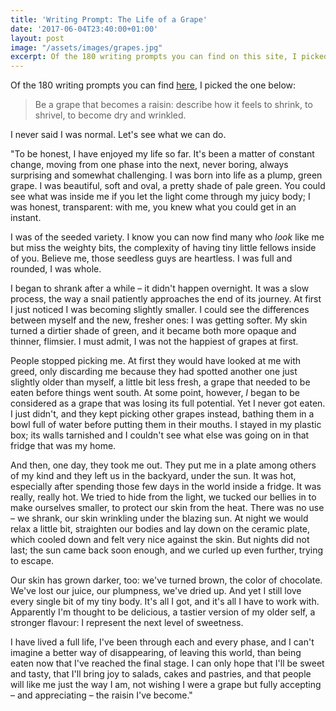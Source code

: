 ```yaml
---
title: 'Writing Prompt: The Life of a Grape'
date: '2017-06-04T23:40:00+01:00'
layout: post
image: "/assets/images/grapes.jpg"
excerpt: Of the 180 writing prompts you can find on this site, I picked this one.
---
```



Of the 180 writing prompts you can find [here](http://www.dailyteachingtools.com/journal-writing-prompts.html#1), I picked the one below:

<blockquote>
<p>Be a grape that becomes a raisin: describe how it feels to shrink, to shrivel, to become dry and wrinkled.</p>
</blockquote>

I never said I was normal. Let's see what we can do.

"To be honest, I have enjoyed my life so far. It's been a matter of constant change, moving from one phase into the next, never boring, always surprising and somewhat challenging. I was born into life as a plump, green grape. I was beautiful, soft and oval, a pretty shade of pale green. You could see what was inside me if you let the light come through my juicy body; I was honest, transparent: with me, you knew what you could get in an instant.

I was of the seeded variety. I know you can now find many who *look* like me but miss the weighty bits, the complexity of having tiny little fellows inside of you. Believe me, those seedless guys are heartless. I was full and rounded, I was whole.

I began to shrank after a while – it didn't happen overnight. It was a slow process, the way a snail patiently approaches the end of its journey. At first I just noticed I was becoming slightly smaller. I could see the differences between myself and the new, fresher ones: I was getting softer. My skin turned a dirtier shade of green, and it became both more opaque and thinner, flimsier. I must admit, I was not the happiest of grapes at first.

People stopped picking me. At first they would have looked at me with greed, only discarding me because they had spotted another one just slightly older than myself, a little bit less fresh, a grape that needed to be eaten before things went south. At some point, however, *I* began to be considered as a grape that was losing its full potential. Yet I never got eaten. I just didn't, and they kept picking other grapes instead, bathing them in a bowl full of water before putting them in their mouths. I stayed in my plastic box; its walls tarnished and I couldn't see what else was going on in that fridge that was my home.

And then, one day, they took me out. They put me in a plate among others of my kind and they left us in the backyard, under the sun. It was hot, especially after spending those few days in the world inside a fridge. It was really, really hot. We tried to hide from the light, we tucked our bellies in to make ourselves smaller, to protect our skin from the heat. There was no use – we shrank, our skin wrinkling under the blazing sun. At night we would relax a little bit, straighten our bodies and lay down on the ceramic plate, which cooled down and felt very nice against the skin. But nights did not last; the sun came back soon enough, and we curled up even further, trying to escape.

Our skin has grown darker, too: we've turned brown, the color of chocolate. We've lost our juice, our plumpness, we've dried up. And yet I still love every single bit of my tiny body. It's all I got, and it's all I have to work with. Apparently I'm thought to be delicious, a tastier version of my older self, a stronger flavour: I represent the next level of sweetness.

I have lived a full life, I've been through each and every phase, and I can't imagine a better way of disappearing, of leaving this world, than being eaten now that I've reached the final stage. I can only hope that I'll be sweet and tasty, that I'll bring joy to salads, cakes and pastries, and that people will like me just the way I am, not wishing I were a grape but fully accepting – and appreciating – the raisin I've become."
